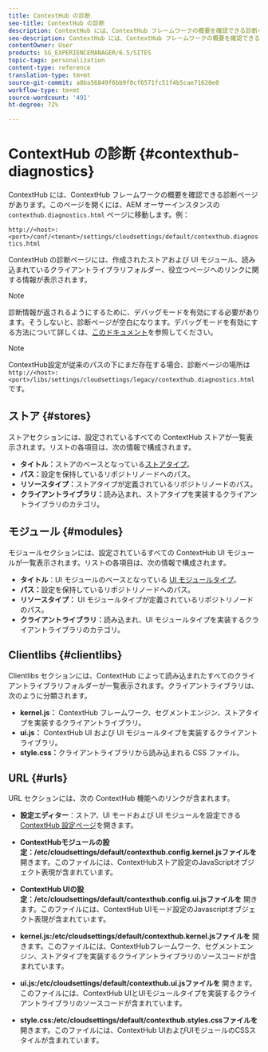 ```yaml
---
title: ContextHub の診断
seo-title: ContextHub の診断
description: ContextHub には、ContextHub フレームワークの概要を確認できる診断ページがあります
seo-description: ContextHub には、ContextHub フレームワークの概要を確認できる診断ページがあります
contentOwner: User
products: SG_EXPERIENCEMANAGER/6.5/SITES
topic-tags: personalization
content-type: reference
translation-type: tm+mt
source-git-commit: a8ba56849f6bb9f0cf6571fc51f4b5cae71620e0
workflow-type: tm+mt
source-wordcount: '491'
ht-degree: 72%

---
```



# ContextHub の診断 {#contexthub-diagnostics}

ContextHub には、ContextHub フレームワークの概要を確認できる診断ページがあります。このページを開くには、AEM オーサーインスタンスの `contexthub.diagnostics.html` ページに移動します。例：

`http://<host>:<port>/conf/<tenant>/settings/cloudsettings/default/contexthub.diagnostics.html`

ContextHub の診断ページには、作成されたストアおよび UI モジュール、読み込まれているクライアントライブラリフォルダー、役立つページへのリンクに関する情報が表示されます。

>[!NOTE]
>
>診断情報が返されるようにするために、デバッグモードを有効にする必要があります。そうしないと、診断ページが空白になります。デバッグモードを有効にする方法について詳しくは、[このドキュメント](ch-configuring.md#debugging-contexthub)を参照してください。

>[!NOTE]
>
>ContextHub設定が従来のパスの下にまだ存在する場合、診断ページの場所は`http://<host>:<port>/libs/settings/cloudsettings/legacy/contexthub.diagnostics.html`です。

## ストア {#stores}

ストアセクションには、設定されているすべての ContextHub ストアが一覧表示されます。リストの各項目は、次の情報で構成されます。

* **タイトル：**&#x200B;ストアのベースとなっている[ストアタイプ](/help/sites-developing/ch-samplestores.md)。
* **パス：**&#x200B;設定を保持しているリポジトリノードへのパス。
* **リソースタイプ：**&#x200B;ストアタイプが定義されているリポジトリノードのパス。
* **クライアントライブラリ：**&#x200B;読み込まれ、ストアタイプを実装するクライアントライブラリのカテゴリ。

## モジュール  {#modules}

モジュールセクションには、設定されているすべての ContextHub UI モジュールが一覧表示されます。リストの各項目は、次の情報で構成されます。

* **タイトル**：UI モジュールのベースとなっている [UI モジュールタイプ](/help/sites-developing/ch-samplemodules.md)。
* **パス：**&#x200B;設定を保持しているリポジトリノードへのパス。
* **リソースタイプ：** UI モジュールタイプが定義されているリポジトリノードのパス。
* **クライアントライブラリ：**&#x200B;読み込まれ、UI モジュールタイプを実装するクライアントライブラリのカテゴリ。

## Clientlibs  {#clientlibs}

Clientlibs セクションには、ContextHub によって読み込まれたすべてのクライアントライブラリフォルダーが一覧表示されます。クライアントライブラリは、次のように分類されます。

* **kernel.js：** ContextHub フレームワーク、セグメントエンジン、ストアタイプを実装するクライアントライブラリ。
* **ui.js：** ContextHub UI および UI モジュールタイプを実装するクライアントライブラリ。
* **style.css：**&#x200B;クライアントライブラリから読み込まれる CSS ファイル。

## URL  {#urls}

URL セクションには、次の ContextHub 機能へのリンクが含まれます。

* **設定エディター**：ストア、UI モードおよび UI モジュールを設定できる [ContextHub 設定ページ](ch-configuring.md)を開きます。

* **ContextHubモジュールの設定：/etc/cloudsettings/default/contexthub.config.kernel.jsファイルを** 開きます。このファイルには、ContextHubストア設定のJavaScriptオブジェクト表現が含まれています。
* **ContextHub UIの設定：/etc/cloudsettings/default/contexthub.config.ui.jsファイルを** 開きます。このファイルには、ContextHub UIモード設定のJavascriptオブジェクト表現が含まれています。
* **kernel.js:/etc/cloudsettings/default/contexthub.kernel.jsファイルを** 開きます。このファイルには、ContextHubフレームワーク、セグメントエンジン、ストアタイプを実装するクライアントライブラリのソースコードが含まれています。
* **ui.js:/etc/cloudsettings/default/contexthub.ui.jsファイルを** 開きます。このファイルには、ContextHub UIとUIモジュールタイプを実装するクライアントライブラリのソースコードが含まれています。
* **style.css:/etc/cloudsettings/default/contexthub.styles.cssファイルを** 開きます。このファイルには、ContextHub UIおよびUIモジュールのCSSスタイルが含まれています。